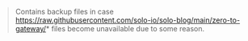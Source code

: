 > Contains backup files in case https://raw.githubusercontent.com/solo-io/solo-blog/main/zero-to-gateway/* files become unavailable due to some reason.

